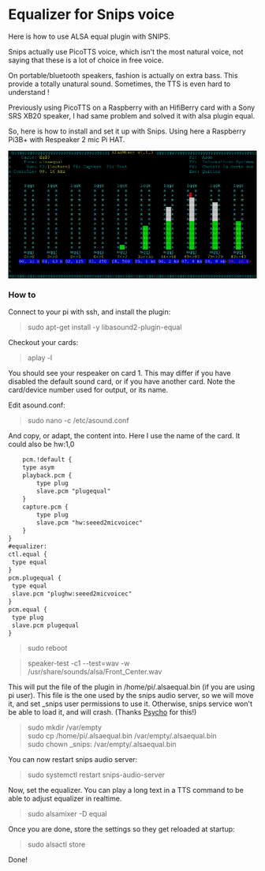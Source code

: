 
# Equalizer for Snips voice

Here is how to use ALSA equal plugin with SNIPS.

Snips actually use PicoTTS voice, which isn't the most natural voice, not saying that these is a lot of choice in free voice.

On portable/bluetooth speakers, fashion is actually on extra bass. This provide a totally unatural sound. Sometimes, the TTS is even hard to understand !

Previously using PicoTTS on a Raspberry with an HifiBerry card with a Sony SRS XB20 speaker, I had same problem and solved it with alsa plugin equal.

So, here is how to install and set it up with Snips. Using here a Raspberry Pi3B+ with Respeaker 2 mic Pi HAT.

<img align="center" src="equal.jpg">

### How to

Connect to your pi with ssh, and install the plugin:

> sudo apt-get install -y libasound2-plugin-equal

Checkout your cards:

> aplay -l

You should see your respeaker on card 1. This may differ if you have disabled the default sound card, or if you have another card.
Note the card/device number used for output, or its name.

Edit asound.conf:

> sudo nano -c /etc/asound.conf

And copy, or adapt, the content into.
Here I use the name of the card. It could also be hw:1,0

```
    pcm.!default {
    type asym
    playback.pcm {
        type plug
        slave.pcm "plugequal"
    }
    capture.pcm {
        type plug
        slave.pcm "hw:seeed2micvoicec"
    }
}
#equalizer:
ctl.equal {
 type equal
}
pcm.plugequal {
 type equal
 slave.pcm "plughw:seeed2micvoicec"
}
pcm.equal {
 type plug
 slave.pcm plugequal
}
```

> sudo reboot

> speaker-test -c1 --test=wav -w /usr/share/sounds/alsa/Front_Center.wav

This will put the file of the plugin in /home/pi/.alsaequal.bin (if you are using pi user). This file is the one used by the snips audio server, so we will move it, and set _snips user permissions to use it. Otherwise, snips service won't be able to load it, and will crash. (Thanks [Psycho](https://github.com/Psychokiller1888) for this!)

> sudo mkdir /var/empty</br>
> sudo cp /home/pi/.alsaequal.bin /var/empty/.alsaequal.bin</br>
> sudo chown _snips: /var/empty/.alsaequal.bin

You can now restart snips audio server:

> sudo systemctl restart snips-audio-server

Now, set the equalizer. You can play a long text in a TTS command to be able to adjust equalizer in realtime.

> sudo alsamixer -D equal

Once you are done, store the settings so they get reloaded at startup:

> sudo alsactl store

Done!

